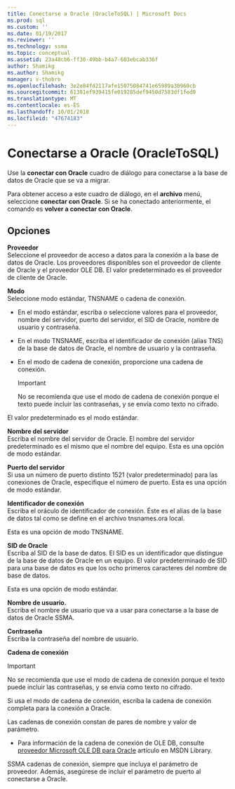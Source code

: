 ```yaml
---
title: Conectarse a Oracle (OracleToSQL) | Microsoft Docs
ms.prod: sql
ms.custom: ''
ms.date: 01/19/2017
ms.reviewer: ''
ms.technology: ssma
ms.topic: conceptual
ms.assetid: 23a48cb6-ff30-49bb-b4a7-603ebcab336f
author: Shamikg
ms.author: Shamikg
manager: v-thobro
ms.openlocfilehash: 3e2e84fd2117afe15075084741e65989a30960cb
ms.sourcegitcommit: 61381ef939415fe019285def9450d7583df1fed0
ms.translationtype: MT
ms.contentlocale: es-ES
ms.lasthandoff: 10/01/2018
ms.locfileid: "47674183"
---
```

# <a name="connect-to-oracle-oracletosql"></a>Conectarse a Oracle (OracleToSQL)
Use la **conectar con Oracle** cuadro de diálogo para conectarse a la base de datos de Oracle que se va a migrar.  
  
Para obtener acceso a este cuadro de diálogo, en el **archivo** menú, seleccione **conectar con Oracle**. Si se ha conectado anteriormente, el comando es **volver a conectar con Oracle**.  
  
## <a name="options"></a>Opciones  
**Proveedor**  
Seleccione el proveedor de acceso a datos para la conexión a la base de datos de Oracle. Los proveedores disponibles son el proveedor de cliente de Oracle y el proveedor OLE DB. El valor predeterminado es el proveedor de cliente de Oracle.  
  
**Modo**  
Seleccione modo estándar, TNSNAME o cadena de conexión.  
  
-   En el modo estándar, escriba o seleccione valores para el proveedor, nombre del servidor, puerto del servidor, el SID de Oracle, nombre de usuario y contraseña.  
  
-   En el modo TNSNAME, escriba el identificador de conexión (alias TNS) de la base de datos de Oracle, el nombre de usuario y la contraseña.  
  
-   En el modo de cadena de conexión, proporcione una cadena de conexión.  
  
    > [!IMPORTANT]  
    > No se recomienda que use el modo de cadena de conexión porque el texto puede incluir las contraseñas, y se envía como texto no cifrado.  
  
El valor predeterminado es el modo estándar.  
  
**Nombre del servidor**  
Escriba el nombre del servidor de Oracle. El nombre del servidor predeterminado es el mismo que el nombre del equipo. Esta es una opción de modo estándar.  
  
**Puerto del servidor**  
Si usa un número de puerto distinto 1521 (valor predeterminado) para las conexiones de Oracle, especifique el número de puerto. Esta es una opción de modo estándar.  
  
**Identificador de conexión**  
Escriba el oráculo de identificador de conexión. Éste es el alias de la base de datos tal como se define en el archivo tnsnames.ora local.  
  
Esta es una opción de modo TNSNAME.  
  
**SID de Oracle**  
Escriba al SID de la base de datos. El SID es un identificador que distingue de la base de datos de Oracle en un equipo. El valor predeterminado de SID para una base de datos es que los ocho primeros caracteres del nombre de base de datos.  
  
Esta es una opción de modo estándar.  
  
**Nombre de usuario.**  
Escriba el nombre de usuario que va a usar para conectarse a la base de datos de Oracle SSMA.  
  
**Contraseña**  
Escriba la contraseña del nombre de usuario.  
  
**Cadena de conexión**  
> [!IMPORTANT]  
> No se recomienda que use el modo de cadena de conexión porque el texto puede incluir las contraseñas, y se envía como texto no cifrado.  
  
Si usa el modo de cadena de conexión, escriba la cadena de conexión completa para la conexión a Oracle.  
  
Las cadenas de conexión constan de pares de nombre y valor de parámetro.  
  
-   Para información de la cadena de conexión de OLE DB, consulte [proveedor Microsoft OLE DB para Oracle](http://go.microsoft.com/fwlink/?LinkId=85640) artículo en MSDN Library.  
  
SSMA cadenas de conexión, siempre que incluya el parámetro de proveedor. Además, asegúrese de incluir el parámetro de puerto al conectarse a Oracle.  
  
